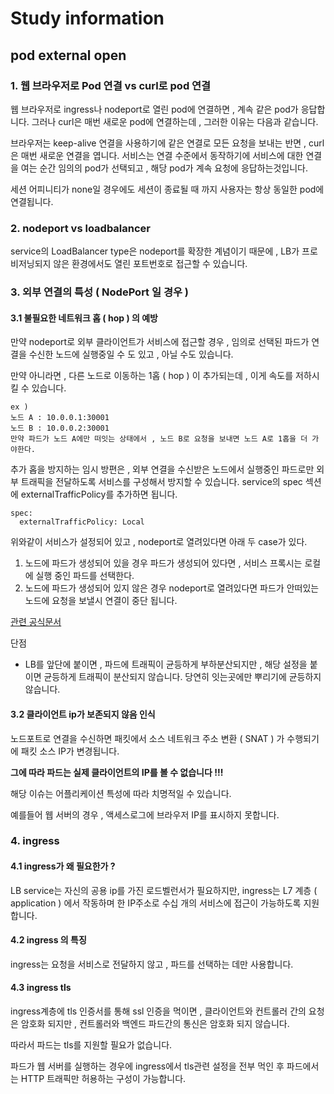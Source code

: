 # Study information
## pod external open
### 1. 웹 브라우저로 Pod 연결 vs curl로 pod 연결
웹 브라우저로 ingress나 nodeport로 열린 pod에 연결하면 , 계속 같은 pod가 응답합니다.
그러나 curl은 매번 새로운 pod에 연결하는데 , 그러한 이유는 다음과 같습니다.

브라우저는 keep-alive 연결을 사용하기에 같은 연결로 모든 요청을 보내는 반면 , curl은 매번 새로운 연결을 엽니다.
서비스는 연결 수준에서 동작하기에 서비스에 대한 연결을 여는 순간 임의의 pod가 선택되고 , 해당 pod가 계속 요청에 응답하는것입니다.

세션 어피니티가 none일 경우에도 세션이 종료될 때 까지 사용자는 항상 동일한 pod에 연결됩니다.
### 2. nodeport vs loadbalancer
service의 LoadBalancer type은 nodeport를 확장한 계념이기 때문에 , LB가 프로비저닝되지 않은 환경에서도 열린 포트번호로 접근할 수 있습니다.
### 3. 외부 연결의 특성 ( NodePort 일 경우 )
#### 3.1 불필요한 네트워크 홉 ( hop ) 의 예방
만약 nodeport로 외부 클라이언트가 서비스에 접근할 경우 , 임의로 선택된 파드가 연결을 수신한 노드에 실행중일 수 도 있고 , 아닐 수도 있습니다.

만약 아니라면 , 다른 노드로 이동하는  1홉 ( hop ) 이 추가되는데 , 이게 속도를 저하시킬 수 있습니다.
```
ex ) 
노드 A : 10.0.0.1:30001
노드 B : 10.0.0.2:30001
만약 파드가 노드 A에만 떠잇는 상태에서 , 노드 B로 요청을 보내면 노드 A로 1홉을 더 가야한다.
```
추가 홉을 방지하는 임시 방편은 , 외부 연결을 수신받은 노드에서 실행중인 파드로만 외부 트래픽을 전달하도록 서비스를 구성해서 방지할 수 있습니다.
service의 spec 섹션에 externalTrafficPolicy를 추가하면 됩니다.
```
spec:
  externalTrafficPolicy: Local
```

위와같이 서비스가 설정되어 있고 , nodeport로 열려있다면 아래 두 case가 있다.
1. 노드에 파드가 생성되어 있을 경우
파드가 생성되어 있다면 , 서비스 프록시는 로컬에 실행 중인 파드를 선택한다.
2. 노드에 파드가 생성되어 있지 않은 경우
nodeport로 열려있다면 파드가 안떠있는 노드에 요청을 보낼시 연결이 중단 됩니다.

[관련 공식문서](https://kubernetes.io/docs/tasks/access-application-cluster/create-external-load-balancer/#preserving-the-client-source-ip)

단점 
- LB를 앞단에 붙이면 , 파드에 트래픽이 균등하게 부하분산되지만 , 해당 설정을 붙이면 균등하게 트래픽이 분산되지 않습니다.
당연히 잇는곳에만 뿌리기에 균등하지 않습니다.

#### 3.2 클라이언트 ip가 보존되지 않음 인식
노드포트로 연결을 수신하면 패킷에서 소스 네트워크 주소 변환 ( SNAT ) 가 수행되기에 패킷 소스 IP가 변경됩니다.

**그에 따라 파드는 실제 클라이언트의 IP를 볼 수 없습니다 !!!**

해당 이슈는 어플리케이션 특성에 따라 치명적일 수 있습니다.

예를들어 웹 서버의 경우 , 액세스로그에 브라우저 IP를 표시하지 못합니다.

### 4. ingress 
#### 4.1 ingress가 왜 필요한가 ?
LB service는 자신의 공용 ip를 가진 로드벨런서가 필요하지만, ingress는 L7 계층 ( application ) 에서 작동하며 한 IP주소로 수십 개의 서비스에 접근이 가능하도록 지원합니다.

#### 4.2 ingress 의 특징
ingress는 요청을 서비스로 전달하지 않고 , 파드를 선택하는 데만 사용합니다.

#### 4.3 ingress tls
ingress계층에 tls 인증서를 통해 ssl 인증을 먹이면 , 클라이언트와 컨트롤러 간의 요청은 암호화 되지만 , 컨트롤러와 백엔드 파드간의 통신은 암호화 되지 않습니다.

따라서 파드는 tls를 지원할 필요가 없습니다.

파드가 웹 서버를 실행하는 경우에 ingress에서 tls관련 설정을 전부 먹인 후 파드에서는 HTTP 트래픽만 허용하는 구성이 가능합니다.